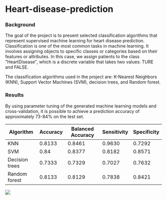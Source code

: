 # Heart-disease-prediction

### Background

The goal of the project is to present selected classification algorithms that represent supervised machine learning for heart disease prediction. Classification is one of the most common tasks in machine learning. It involves assigning objects to specific classes or categories based on their features or attributes. In this case, we assign patients to the class "HeartDisease", which is a discrete variable that takes two values: TURE and FALSE. 

The classification algorithms used in the project are: K-Nearest Neighbors (KNN), Support Vector Machines (SVM), decision trees, and Random forest.

### Results

By using parameter tuning of the generated machine learning models and cross-validation, it is possible to achieve a prediction accuracy of approximately 73-84% on the test set.

| Algorithm      | Accuracy | Balanced Accuracy | Sensitivity | Specificity |
|----------------|----------|-------------------|-------------|-------------|
| KNN            | 0.8133   | 0.8461            | 0.9630      | 0.7292      |
| SVM            | 0.84     | 0.8377            | 0.8182      | 0.8571      |
| Decision trees | 0.7333   | 0.7329            | 0.7027      | 0.7632      |
| Random forest  | 0.8133   | 0.8129            | 0.7838      | 0.8421      |

<img src="https://github.com/user-attachments/assets/3f6397d4-0022-4de8-8831-afc3238c9f75" >
